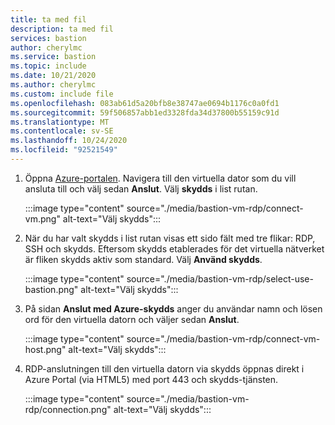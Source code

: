 ```yaml
---
title: ta med fil
description: ta med fil
services: bastion
author: cherylmc
ms.service: bastion
ms.topic: include
ms.date: 10/21/2020
ms.author: cherylmc
ms.custom: include file
ms.openlocfilehash: 083ab61d5a20bfb8e38747ae0694b1176c0a0fd1
ms.sourcegitcommit: 59f506857abb1ed3328fda34d37800b55159c91d
ms.translationtype: MT
ms.contentlocale: sv-SE
ms.lasthandoff: 10/24/2020
ms.locfileid: "92521549"
---
```

1. Öppna [Azure-portalen](https://portal.azure.com). Navigera till den virtuella dator som du vill ansluta till och välj sedan **Anslut**. Välj **skydds** i list rutan.

   :::image type="content" source="./media/bastion-vm-rdp/connect-vm.png" alt-text="Välj skydds":::

1. När du har valt skydds i list rutan visas ett sido fält med tre flikar: RDP, SSH och skydds. Eftersom skydds etablerades för det virtuella nätverket är fliken skydds aktiv som standard. Välj **Använd skydds**.

   :::image type="content" source="./media/bastion-vm-rdp/select-use-bastion.png" alt-text="Välj skydds":::

1. På sidan **Anslut med Azure-skydds** anger du användar namn och lösen ord för den virtuella datorn och väljer sedan **Anslut**.

   :::image type="content" source="./media/bastion-vm-rdp/connect-vm-host.png" alt-text="Välj skydds":::

1. RDP-anslutningen till den virtuella datorn via skydds öppnas direkt i Azure Portal (via HTML5) med port 443 och skydds-tjänsten.

   :::image type="content" source="./media/bastion-vm-rdp/connection.png" alt-text="Välj skydds":::

